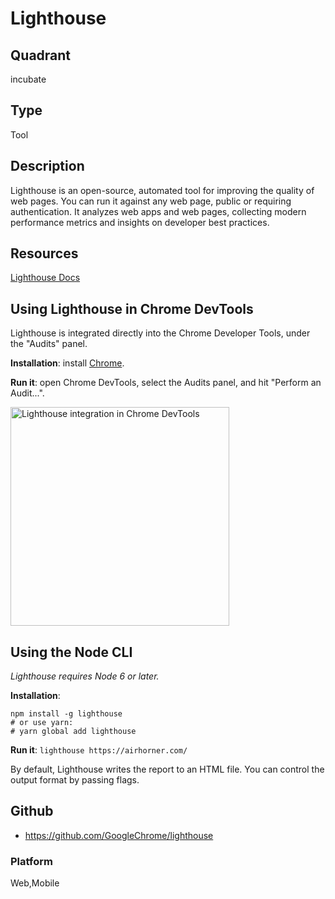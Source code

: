 # Lighthouse

## Quadrant
incubate

## Type
Tool

## Description
Lighthouse is an open-source, automated tool for improving the quality of web pages. You can run it against any web page, public or requiring authentication. It analyzes web apps and web pages, collecting modern performance metrics and insights on developer best practices.

## Resources
[Lighthouse Docs](https://developers.google.com/web/tools/lighthouse/)

## Using Lighthouse in Chrome DevTools

Lighthouse is integrated directly into the Chrome Developer Tools, under the "Audits" panel.

**Installation**: install [Chrome](https://www.google.com/chrome/browser).

**Run it**: open Chrome DevTools, select the Audits panel, and hit "Perform an Audit...".

<img width="350px" alt="Lighthouse integration in Chrome DevTools" src="https://cloud.githubusercontent.com/assets/238208/26366636/ada298f8-3fa0-11e7-9da5-ede2c906d10c.png">

## Using the Node CLI

_Lighthouse requires Node 6 or later._

**Installation**:

```shell
npm install -g lighthouse
# or use yarn:
# yarn global add lighthouse
```

**Run it**: `lighthouse https://airhorner.com/`

By default, Lighthouse writes the report to an HTML file. You can control the output format by passing flags.

## Github
* https://github.com/GoogleChrome/lighthouse

### Platform
Web,Mobile
